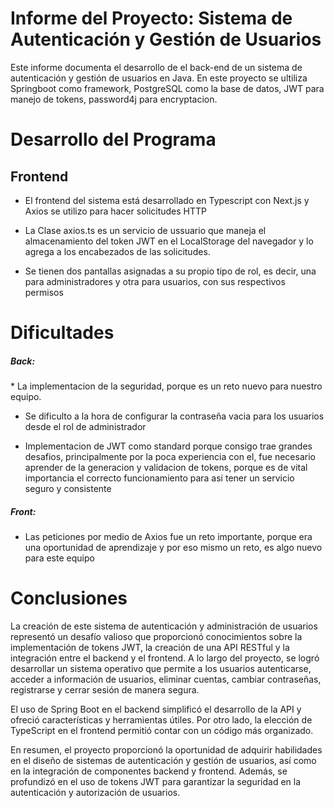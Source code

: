<h1>Informe del Proyecto: Sistema de Autenticación y Gestión de Usuarios</h1>
Este informe documenta el desarrollo de el back-end de un sistema de autenticación y gestión de usuarios en Java. En este proyecto se ultiliza Springboot como framework, PostgreSQL como la base de datos, JWT para manejo de tokens, password4j para encryptacion. 


<h1>Desarrollo del Programa</h1>

<h2>Frontend</h2>

* El frontend del sistema está desarrollado en Typescript con Next.js y Axios se utilizo para hacer solicitudes HTTP

* La Clase axios.ts es un servicio de ussuario que maneja el almacenamiento del token JWT en el LocalStorage del navegador y lo agrega a los encabezados de las solicitudes.

* Se tienen dos pantallas asignadas a su propio tipo de rol, es decir, una para administradores y otra para usuarios, con sus respectivos permisos

<h1>Dificultades</h1>
<h5>Back:</h5>
* La implementacion de la seguridad, porque es un reto nuevo para nuestro equipo.

* Se dificulto a la hora de configurar la contraseña vacia para los usuarios desde el rol de administrador

* Implementacion de JWT como standard porque consigo trae grandes desafios, principalmente por la poca experiencia con el, fue necesario aprender de la generacion y validacion de tokens, porque es de vital importancia el correcto funcionamiento para asi tener un servicio seguro y consistente

<h5>Front:</h5>

* Las peticiones por medio de Axios fue un reto importante, porque era una oportunidad de aprendizaje y por eso mismo un reto, es algo nuevo para este equipo   

<h1>Conclusiones</h1>
La creación de este sistema de autenticación y administración de usuarios representó un desafío valioso que proporcionó conocimientos sobre la implementación de tokens JWT, la creación de una API RESTful y la integración entre el backend y el frontend. A lo largo del proyecto, se logró desarrollar un sistema operativo que permite a los usuarios autenticarse, acceder a información de usuarios, eliminar cuentas, cambiar contraseñas, registrarse y cerrar sesión de manera segura.

El uso de Spring Boot en el backend simplificó el desarrollo de la API y ofreció características y herramientas útiles. Por otro lado, la elección de TypeScript en el frontend permitió contar con un código más organizado.

En resumen, el proyecto proporcionó la oportunidad de adquirir habilidades en el diseño de sistemas de autenticación y gestión de usuarios, así como en la integración de componentes backend y frontend. Además, se profundizó en el uso de tokens JWT para garantizar la seguridad en la autenticación y autorización de usuarios.
